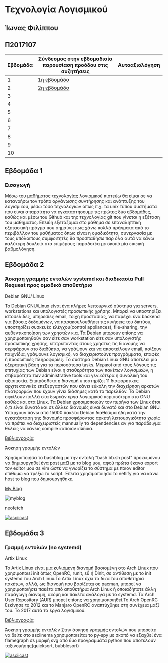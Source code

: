 # Τεχνολογία Λογισμικού
## Ίωνας Φιλίππου
## Π2017107




| Εβδομάδα    | Σύνδεσμος στην εβδομαδιαία παρουσίαση προόδου στις συζητήσεις | Αυτοαξιολόγηση |
| ----------- | ----------- |  ----------- |
| 1     | [1η εβδομάδα](https://github.com/courses-ionio/sw/discussions/1770)      | |
| 2   | [2η εβδομάδα](https://github.com/courses-ionio/sw/discussions/1771)        | |
| 3   |             | |
| 4   |             | |
| 5   |             | |
| 6   |             | |
| 7   |             | |
| 8   |             | |
| 9   |             | |
| 10   |             | |

## Εβδομάδα 1
### Εισαγωγή
  Μέσω του μαθήματος τεχνολογίας λογισμικού πιστεύω θα είμαι σε να κατανοήσω τον τρόπο οργάνωσης συντήρησης και ανάπτυξης του λογισμικού, μέσω τόσο τεχνολογιών όπως π.χ. τα unix τύπου συστήματα που είναι απαραίτητο να εγκαταστήσουμε τις πρώτες δύο εβδομάδες, καθώς και μέσω του Github και της τεχνολογίας git που γίνεται η εξέταση του μαθήματος. Επειδή εξετάζομαι στο μάθημα σε επαναληπτική εξεταστική πράγμα που σημαίνει πως χάνω πολλά πράγματα από το περιβάλλον του μαθήματος όπως είναι η ομαδικότητα, συνεργασία με τους υπόλοιπους συμφοιτητές θα προσπαθήσω παρ όλα αυτά να κάνω καλύτερη δουλειά στα επιμέρους παραδοτέα με σκοπό μία επιεική βαθμολόγηση.

## Εβδομάδα 2
### Άσκηση γραμμής εντολών systemd και διαδικασία Pull Request προς ομαδικό αποθετήριο

Debian GNU/ Linux

Το Debian GNU/Linux είναι ένα πλήρες λειτουργικό σύστημα για servers, workstations και υπολογιστές προσωπικής χρήσης. Μπορεί να υποστηρίξει ιστοσελίδες, υπηρεσίες email, τοίχη προστασίας, να παρέχει ένα backend για βάσεις δεδομένων, να παρακουλουθήσει τις κινήσεις του δικτύου, υποστηρίζει συσκευές ελέγχου(control appliances), file-sharing, την αυθεντικοποίηση των χρηστών κ.α. Τα Debian μπορούν επίσης να χρησιμοποιηθούν σαν είτε σαν workstation είτε σαν υπολογιστής προσωπικής χρήσης, επιτρέποντας στους χρήστες τις διανομής να σερφάρουν στο διαδύκτιο, να γράψουν και να αποστείλουν email, παίξουν παιχνίδια, γράψουνε λογισμικό, να διαχειριστούνε προγράμματα, επαφές ή προσωπικές πληροφορίες. Το σύστημα Debian Linux GNU αποτελεί μία εξεραιτική βάση για τα περισσότερα tasks. Μερικοί από τους λόγους τις επιτυχίας των Debian είναι η σταθερότητα των πακέτων λογισμικών, η στιβαρότητα των administrative tools και γενικότερα η συνολική του αξιοπιστία. Επιπρόσθετα η διανομή υποστηρίζει 11 διαφορετικές αρχιτεκτονικές επεξεργαστών που κάνει εύκολη την διαχείρηση αρκετών πλατφορμών που έχουν γίνει διάσημες κατά το παρελθόν. Τα Debian οφείλουν πολλά στα δωρεάν έργα λογισμικού περισσότερο στο GNU καθώς και στα Linux. Τα Debian χρησιμοποιούν τον πυρήνα των Linux έτσι ό,τι είναι δυνατό και σε άλλες διανομές είναι δυνατό και στο Debian GNU. Υπάρχουν πάνω από 15000 πακέτα Debian διαθέσιμα ήδη κατά την εγκατάσταση της διανομής προσφέροντας αρκετή λειτουργικότητα χωρίς να πρέπει να διαχειριστείς mannually τα dependencies αν για παράδειγμα θέλεις να κάνεις compile κάποιον κώδικα.

[Βιβλιογραφία](https://books.google.gr/books?hl=el&lr=&id=CLC36PmPVtAC&oi=fnd&pg=PA17&dq=debian&ots=oxlsL2SSP2&sig=qg1-iGIOgxr-xCWbD345mLJSBzc&redir_esc=y#v=onepage&q=debian&f=false)

Άσκηση γραμμής εντολών 

Χρησιμοποιήσα το bashblog με την εντολή "bash bb.sh post" προκειμένου να δημιουργηθεί ένα post μαζί με το blog μου, αφού πρώτα έκανα export τον editor μου σε vim ώστε να γνωρίζει το σύστημα με ποιον editor επιθυμώ να τρέξω το script.
Έπειτα χρησιμοποιήσα το netlify για να κάνω host το blog που δημιουργήθηκε.

[My Blog](https://snazzy-narwhal-f276dc.netlify.app)

![myblog](https://github.com/iwnasFilippou/sw/assets/80246653/f7801aaf-c9c0-4bf9-9d64-5ca8428690e1)


neofetch

[![asciicast](https://asciinema.org/a/tBnJioka4tdJOiMwBtk67qTcu.svg)](https://asciinema.org/a/tBnJioka4tdJOiMwBtk67qTcu)

## Εβδομάδα 3
### Γραμμή εντολών (no systemd)

Artix Linux

Το Artix Linux είναι μια κυλιόμενη διανομή βασισμένη στο Arch Linux που χρησιμοποιεί init όπως OpenRC, runit, s6 ή Dinit, σε αντίθεση με το init systemd του Arch Linux.Το Artix Linux έχει τα δικά του αποθετήρια πακέτων, αλλά, ως διανομή που βασίζεται σε pacman, μπορεί να χρησιμοποιήσει πακέτα από αποθετήρια Arch Linux ή οποιαδήποτε άλλη παράγωγη διανομή, ακόμη και πακέτα ανάλογα με το systemd. Τα Arch User Repository (AUR) μπορεί επίσης να χρησιμοποιηθεί.Το Arch OpenRC ξεκίνησε το 2012 και το Manjaro OpenRC αναπτύχθηκε στη συνέχεια μαζί του. Το 2017 αυτά τα έργα λογισμικού.

[Βιβλιογραφία](https://en.wikipedia.org/wiki/Artix_Linux)

Άσκηση γραμμής εντολών
Στην άσκηση γραμμής εντολών που μπορείτε να δείτε στο asciinema χρησιμοποιείται το py-spy με σκοπό να εξαχθεί ένα flamegraph σε μορφή svg από δύο προγραμμάτα python που αποτελούν ταξινομήσης(quicksort, bubblesort)

[![asciicast](https://asciinema.org/a/NRtMxfHk5IVpyEyHXcaBz0wOK.svg)](https://asciinema.org/a/NRtMxfHk5IVpyEyHXcaBz0wOK)

